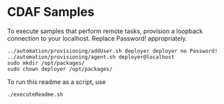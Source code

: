 # CDAF Samples

To execute samples that perform remote tasks, provision a loopback connection to your localhost. Replace Password! appropriately.

```
../automation/provisioning/addUser.sh deployer deployer no Password!
../automation/provisioning/agent.sh deployer@localhost
sudo mkdir /opt/packages/
sudo chown deployer /opt/packages/
```
 
 To run this readme as a script, use

    ./executeReadme.sh